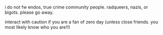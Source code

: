 i do not fw endos, true crime community people. radqueers, nazis, or bigots. please go away.

interact with caution if you are a fan of zero day (unless close friends. you most likely know who you are!!)
